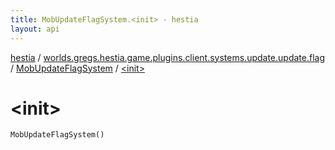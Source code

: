 ```yaml
---
title: MobUpdateFlagSystem.<init> - hestia
layout: api
---
```


<div class='api-docs-breadcrumbs'><a href="../../index.html">hestia</a> / <a href="../index.html">worlds.gregs.hestia.game.plugins.client.systems.update.update.flag</a> / <a href="index.html">MobUpdateFlagSystem</a> / <a href="./-init-.html">&lt;init&gt;</a></div>

# &lt;init&gt;

<div class="signature"><code><span class="identifier">MobUpdateFlagSystem</span><span class="symbol">(</span><span class="symbol">)</span></code></div>
